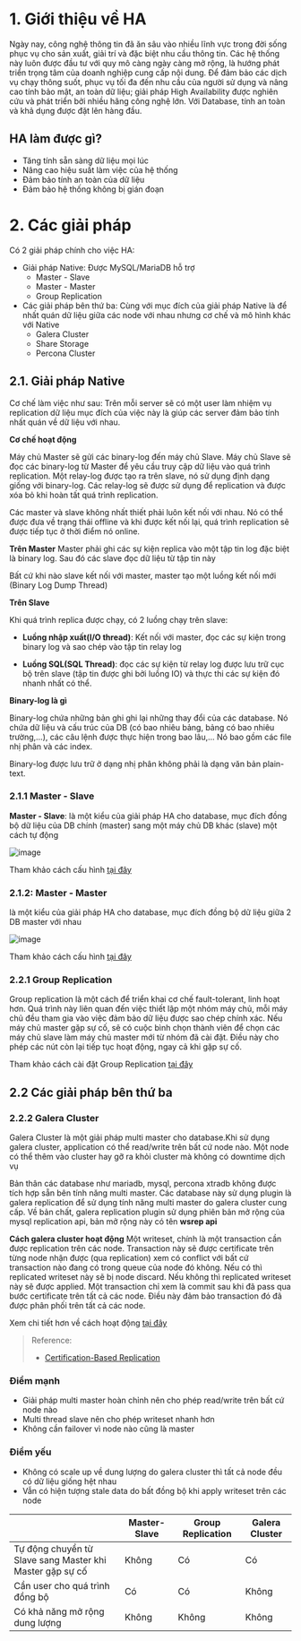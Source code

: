 # **1. Giới thiệu về HA**
Ngày nay, công nghệ thông tin đã ăn sâu vào nhiều lĩnh vực trong đời sống phục vụ cho sản xuất, giải trí và đặc biệt nhu cầu thông tin. Các hệ thống này luôn được đầu tư với quy mô càng ngày càng mở rộng, là hướng phát triển trọng tâm của doanh nghiệp cung cấp nội dung. Để đảm bảo các dịch vụ chạy thông suốt, phục vụ tối đa đến nhu cầu của người sử dụng và nâng cao tính bảo mật, an toàn dữ liệu; giải pháp High Availability được nghiên cứu và phát triển bởi nhiều hãng công nghệ lớn. Với Database, tính an toàn và khả dụng được đặt lên hàng đầu. 

## **HA làm được gì?**
- Tăng tính sẵn sàng dữ liệu mọi lúc
- Nâng cao hiệu suất làm việc của hệ thống
- Đảm bảo tính an toàn của dữ liệu
- Đảm bảo hệ thống không bị gián đoạn

# **2. Các giải pháp**
Có 2 giải pháp chính cho việc HA:
- Giải pháp Native: Được MySQL/MariaDB hỗ trợ
    - Master - Slave
    - Master - Master
    - Group Replication
- Các giải pháp bên thứ ba: Cùng với mục đích của giải pháp Native là để nhất quán dữ liệu giữa các node với nhau nhưng cơ chế và mô hình khác với Native
    - Galera Cluster
    - Share Storage
    - Percona Cluster

## **2.1. Giải pháp Native**

Cơ chế làm việc như sau: Trên mỗi server sẽ có một user làm nhiệm vụ replication dữ liệu mục đích của việc này là giúp các server đảm bảo tính nhất quán về dữ liệu với nhau.

**Cơ chế hoạt động**

Máy chủ Master sẽ gửi các binary-log đến máy chủ Slave. Máy chủ Slave sẽ đọc các binary-log từ Master để yêu cầu truy cập dữ liệu vào quá trình replication. Một relay-log được tạo ra trên slave, nó sử dụng định dạng giống với binary-log. Các relay-log sẽ được sử dụng để replication và được xóa bỏ khi hoàn tất quá trình replication.

Các master và slave không nhất thiết phải luôn kết nối với nhau. Nó có thể được đưa về trạng thái offline và khi được kết nối lại, quá trình replication sẽ được tiếp tục ở thời điểm nó online.

**Trên Master**
Master phải ghi các sự kiện replica vào một tập tin log đặc biệt là binary log. Sau đó các slave đọc dữ liệu từ tập tin này

Bất cứ khi nào slave kết nối với master, master tạo một luồng kết nối mới (Binary Log Dump Thread) 

**Trên Slave**

Khi quá trình replica được chạy, có 2 luồng chạy trên slave:
- **Luồng nhập xuất(I/O thread)**: Kết nối với master, đọc các sự kiện trong binary log và sao chép vào tập tin relay log

- **Luồng SQL(SQL Thread)**: đọc các sự kiện từ relay log được lưu trữ cục bộ trên slave (tập tin được ghi bởi luồng IO) và thực thi các sự kiện đó nhanh nhất có thể.

**Binary-log là gì**

Binary-log chứa những bản ghi ghi lại những thay đổi của các database. Nó chứa dữ liệu và cấu trúc của DB (có bao nhiêu bảng, bảng có bao nhiêu trường,...), các câu lệnh được thực hiện trong bao lâu,... Nó bao gồm các file nhị phân và các index.

Binary-log được lưu trữ ở dạng nhị phân không phải là dạng văn bản plain-text.

### **2.1.1 Master - Slave**

**Master - Slave**: là một kiểu của giải pháp HA cho database, mục đích đồng bộ dữ liệu của DB chính (master) sang một máy chủ DB khác (slave) một cách tự động

![image](https://user-images.githubusercontent.com/54473576/234454971-f5048aec-6e03-4e7a-af89-0f66a7461e00.png)

Tham khảo cách cấu hình [tại đây](https://github.com/godkid1412/giai_phap_HA_cho_mysql-mariadb/blob/main/1.%20Master%20Slave/1.%20Master%20Slave.md)


### **2.1.2: Master - Master**

là một kiểu của giải pháp HA cho database, mục đích đồng bộ dữ liệu giữa 2 DB master với nhau


![image](https://user-images.githubusercontent.com/54473576/234460714-deafa432-c77a-4f69-9b26-4478f5acc93b.png)

Tham khảo cách cấu hình [tại đây](https://github.com/godkid1412/giai_phap_HA_cho_mysql-mariadb/blob/main/2.%20Master%20%20Master/Master%20Master.md)

### **2.2.1 Group Replication**

Group replication là một cách để triển khai cơ chế fault-tolerant, linh hoạt hơn. Quá trình này liên quan đến việc thiết lập một nhóm máy chủ, mỗi máy chủ đều tham gia vào việc đảm bảo dữ liệu được sao chép chính xác. Nếu máy chủ master gặp sự cố, sẽ có cuộc bình chọn thành viên để chọn các máy chủ slave làm máy chủ master mới từ nhóm đã cài đặt. Điều này cho phép các nút còn lại tiếp tục hoạt động, ngay cả khi gặp sự cố.

Tham khảo cách cài đặt Group Replication [tại đây](https://github.com/godkid1412/giai_phap_HA_cho_mysql-mariadb/blob/main/3.%20Group%20Replication/3.%20Group%20Replication.md)


## **2.2 Các giải pháp bên thứ ba**

### **2.2.2 Galera Cluster**

Galera Cluster là một giải pháp multi master cho database.Khi sử dụng galera cluster, application có thể read/write trên bất cứ node nào. Một node có thể thêm vào cluster hay gỡ ra khỏi cluster mà không có downtime dịch vụ

Bản thân các database như mariadb, mysql, percona xtradb không được tích hợp sẵn bên tính năng multi master. Các database này sử dụng plugin là galera replication để sử dụng tính năng multi master do galera cluster cung cấp. Về bản chất, galera replication plugin sử dụng phiên bản mở rộng của mysql replication api, bản mở rộng này có tên **wsrep api**

**Cách galera cluster hoạt động**
Một writeset, chính là một transaction cần được replication trên các node. Transaction này sẽ được certificate trên từng node nhận được (qua replication) xem có conflict với bất cứ transaction nào đang có trong queue của node đó không. Nếu có thì replicated writeset này sẽ bị node discard. Nếu không thì replicated writeset này sẽ được applied. Một transaction chỉ xem là commit sau khi đã pass qua bước certificate trên tất cả các node. Điều này đảm bảo transaction đó đã được phân phối trên tất cả các node.

Xem chi tiết hơn về cách hoạt động [tại đây](https://github.com/godkid1412/giai_phap_HA_cho_mysql-mariadb/blob/main/4.%20Galera%20Cluster/Flow_Control.md)

> Reference: 
>- [Certification-Based Replication](https://galeracluster.com/library/documentation/certification-based-replication.html)


### **Điểm mạnh**
- Giải pháp multi master hoàn chỉnh nên cho phép read/write trên bất cứ node nào
- Multi thread slave nên cho phép writeset nhanh hơn
- Không cần failover vì node nào cũng là master

### **Điểm yếu**
- Không có scale up về dung lượng do galera cluster thì tất cả node đều có dữ liệu giống hệt nhau
- Vẫn có hiện tượng stale data do bất đồng bộ khi apply writeset trên các node


||Master-Slave|Group Replication|Galera Cluster|
|--|--|--|--|
|Tự động chuyển từ Slave sang Master khi Master gặp sự cố|Không|Có|Có|
|Cần user cho quá trình đồng bộ|Có|Có|Không|
|Có khả năng mở rộng dung lượng|Không|Không|Không|

